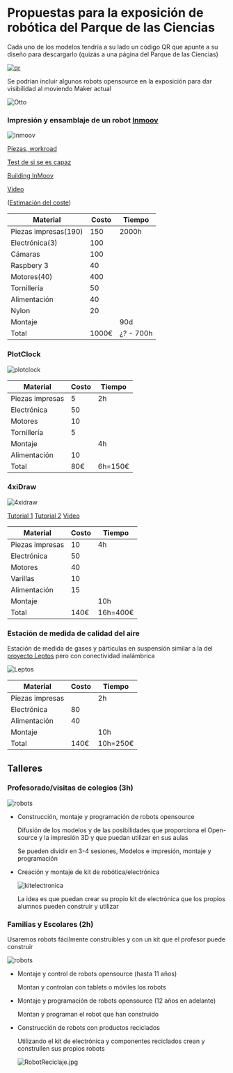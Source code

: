 # Propuestas para la exposición de robótica del Parque de las Ciencias

Cada uno de los modelos tendría a su lado un código QR que apunte a su diseño para descargarlo (quizás a una página del Parque de las Ciencias)

[![qr](./images/qrcode.png)](./images/qrcode_big.png)

Se podrían incluir algunos robots opensource en la exposición para dar visibilidad al moviendo Maker actual

![Otto](./images/Otto.jpg)

### Impresión y ensamblaje de un robot [Inmoov](https://inmoov.fr/)

![inmoov](http://www.meccanismocomplesso.org/wp-content/uploads/2015/10/Meccanismo-Complesso-InMoov1.png)


[Piezas, workroad]()

[Test de si se es capaz](https://inmoov.fr/finger-starter/)

[Building InMoov](https://ultimaker.com/en/community/20036-inmoov)

[Video](https://www.youtube.com/watch?v=H4Z09edx52E&feature=youtu.be)

([Estimación del coste](http://www.robots-and-androids.com/Gael-Langevin-and-InMoov.html))

|Material|Costo|Tiempo|
|---|---|---|
|Piezas impresas(190)|150|2000h|
|Electrónica(3)|100||
|Cámaras|100||
|Raspbery 3|40||
|Motores(40)|400||
|Tornillería|50||
|Alimentación|40||
|Nylon|20||
|Montaje||90d|
|Total|1000€|¿? - 700h|



### PlotClock

![plotclock](./images/plotclock.gif)

|Material|Costo|Tiempo|
|---|---|---|
|Piezas impresas|5|2h|
|Electrónica|50||
|Motores|10||
|Tornillería|5||
|Montaje||4h|
|Alimentación|10||
|Total|80€|6h=150€|



### 4xiDraw

![4xidraw](https://cdn.thingiverse.com/renders/69/97/f7/c9/6a/68840213a5314fb69390dff02ee3b58f_preview_featured.jpg)

[Tutorial 1](http://www.instructables.com/id/4xiDraw/?ALLSTEPS) [Tutorial 2](http://robottini.altervista.org/cartesio-low-cost-cartesian-plotter-robot) [Video](https://www.youtube.com/watch?v=87jS-LegrHM)

|Material|Costo|Tiempo|
|---|---|---|
|Piezas impresas|10|4h|
|Electrónica|50||
|Motores|40||
|Varillas|10||
|Alimentación|15||
|Montaje||10h|
|Total|140€|16h=400€|

### Estación de medida de calidad del aire

Estación de medida de gases y párticulas en suspensión similar a la del [proyecto Leptos](https://imvec.tech/leptos/) pero con conectividad inalámbrica

![Leptos](https://imvec.tech/wp-content/uploads/2016/09/LeptosSteps001-1024x768.jpg)


|Material|Costo|Tiempo|
|---|---|---|
|Piezas impresas||2h|
|Electrónica|80||
|Alimentación|40||
|Montaje||10h|
|Total|140€|10h=250€|



## Talleres

### Profesorado/visitas de colegios (3h)

  ![robots](./images/Robots.jpg)

* Construcción, montaje y programación de robots opensource

  Difusión de los modelos y de las posibilidades que proporciona el Open-source y la impresión 3D y que puedan utilizar en sus aulas

  Se pueden dividir en 3-4 sesiones, Modelos e impresión, montaje y programación

* Creación y montaje de kit de robótica/electrónica

  ![kitelectronica](./images/KitElectronica.jpg)

  La idea es que puedan crear su propio kit de electrónica que los propios alumnos pueden construir y utilizar

### Familias y Escolares (2h)

Usaremos robots fácilmente construibles y con un kit que el profesor puede construir

  ![robots](./images/Robots.jpg)

* Montaje y control de robots opensource (hasta 11 años)

  Montan y controlan con tablets o móviles los robots

* Montaje y programación de robots opensource (12 años en adelante)

  Montan y programan el robot que han construido

* Construcción de robots con productos reciclados

  Utilizando el kit de electrónica y componentes reciclados crean y construllen sus propios robots

  ![RobotReciclaje.jpg](./images/RobotReciclaje.jpg)
